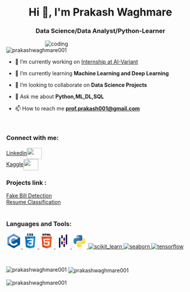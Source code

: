 <h1 align="center">Hi 👋, I'm Prakash Waghmare</h1>
<h3 align="center">Data Science/Data Analyst/Python-Learner</h3>

<img align="right" alt="coding" width="400" src="https://cdn.dribbble.com/users/730703/screenshots/6581243/avento.gif">

<p align="left"> <img src="https://komarev.com/ghpvc/?username=prakashwaghmare001&label=Profile%20views&color=0e75b6&style=flat" alt="prakashwaghmare001" /> </p>

- 🔭 I’m currently working on [Internship at AI-Variant](https://aivariant.com/)

- 🌱 I’m currently learning **Machine Learning and Deep Learning**

- 👯 I’m looking to collaborate on **Data Science Projects**

- 💬 Ask me about **Python,ML,DL,SQL**

- 📫 How to reach me **prof.prakash001@gmail.com**

<br>
<h3 align="left">Connect with me:</h3>
<a href="https://www.linkedin.com/in/prakash-waghmare-798017269/">Linkedin</a><img align="center" src="https://raw.githubusercontent.com/rahuldkjain/github-profile-readme-generator/master/src/images/icons/Social/linked-in-alt.svg" height="30" width="40" />
<br>
<a href="https://www.kaggle.com/waghmareprakashashok/code?isEditing=False&verifyPhone=False">Kaggle</a><img align="center" src="https://raw.githubusercontent.com/rahuldkjain/github-profile-readme-generator/master/src/images/icons/Social/kaggle.svg" height="30" width="40" />


<br>
<h3 align="left">Projects link :</h3>
<a href="https://github.com/prakashwaghmare001/Fake-Bills-Detection-Project">Fake Bill Detection</a>
<br>
<a href="https://github.com/prakashwaghmare001/Fake-Bills-Detection-Project">Resume Classification</a>

<br>
<br>
<h3 align="left">Languages and Tools:</h3>
<p align="left"> <a href="https://www.cprogramming.com/" target="_blank" rel="noreferrer"> <img src="https://raw.githubusercontent.com/devicons/devicon/master/icons/c/c-original.svg" alt="c" width="40" height="40"/> </a> <a href="https://www.w3schools.com/css/" target="_blank" rel="noreferrer"> <img src="https://raw.githubusercontent.com/devicons/devicon/master/icons/css3/css3-original-wordmark.svg" alt="css3" width="40" height="40"/> </a> <a href="https://www.w3.org/html/" target="_blank" rel="noreferrer"> <img src="https://raw.githubusercontent.com/devicons/devicon/master/icons/html5/html5-original-wordmark.svg" alt="html5" width="40" height="40"/> </a> <a href="https://pandas.pydata.org/" target="_blank" rel="noreferrer"> <img src="https://raw.githubusercontent.com/devicons/devicon/2ae2a900d2f041da66e950e4d48052658d850630/icons/pandas/pandas-original.svg" alt="pandas" width="40" height="40"/> </a> <a href="https://www.python.org" target="_blank" rel="noreferrer"> <img src="https://raw.githubusercontent.com/devicons/devicon/master/icons/python/python-original.svg" alt="python" width="40" height="40"/> </a> <a href="https://scikit-learn.org/" target="_blank" rel="noreferrer"> <img src="https://upload.wikimedia.org/wikipedia/commons/0/05/Scikit_learn_logo_small.svg" alt="scikit_learn" width="40" height="40"/> </a> <a href="https://seaborn.pydata.org/" target="_blank" rel="noreferrer"> <img src="https://seaborn.pydata.org/_images/logo-mark-lightbg.svg" alt="seaborn" width="40" height="40"/> </a> <a href="https://www.tensorflow.org" target="_blank" rel="noreferrer"> <img src="https://www.vectorlogo.zone/logos/tensorflow/tensorflow-icon.svg" alt="tensorflow" width="40" height="40"/> </a> </p>

<br>
<p><img align="left" src="https://github-readme-stats.vercel.app/api/top-langs?username=prakashwaghmare001&show_icons=true&locale=en&layout=compact" alt="prakashwaghmare001" /></p>

<p>&nbsp;<img align="center" src="https://github-readme-stats.vercel.app/api?username=prakashwaghmare001&show_icons=true&locale=en" alt="prakashwaghmare001" /></p>

<p><img align="center" src="https://github-readme-streak-stats.herokuapp.com/?user=prakashwaghmare001&" alt="prakashwaghmare001" /></p>
